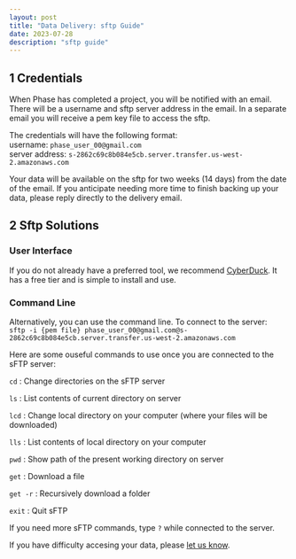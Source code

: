 ```yaml
---
layout: post
title: "Data Delivery: sftp Guide"
date: 2023-07-28
description: "sftp guide"
---
```



1   Credentials
---------------------
When Phase has completed a project, you will be notified with an email. There will be a username and sftp server address in the email. In a separate email you will receive a pem key file to access the sftp.

The credentials will have the following format:  
username: `phase_user_00@gmail.com`   
server address: `s-2862c69c8b084e5cb.server.transfer.us-west-2.amazonaws.com`   

Your data will be available on the sftp for two weeks (14 days) from the date of the email. If you anticipate needing more time to finish backing up your data, please reply directly to the delivery email.

2   Sftp Solutions
---------------------
### User Interface
If you do not already have a preferred tool, we recommend [CyberDuck](https://cyberduck.io/sftp/). It has a free tier and is simple to install and use. 

### Command Line
Alternatively, you can use the command line. To connect to the server:  
`sftp -i {pem file} phase_user_00@gmail.com@s-2862c69c8b084e5cb.server.transfer.us-west-2.amazonaws.com`

Here are some ouseful commands to use once you are connected to the sFTP server:

`cd` : Change directories on the sFTP server

`ls` : List contents of current directory on server

`lcd` : Change local directory on your computer (where your files will be downloaded)

`lls` : List contents of local directory on your computer

`pwd` : Show path of the present working directory on server

`get` : Download a file

`get -r` : Recursively download a folder

`exit` : Quit sFTP

If you need more sFTP commands, type `?` while connected to the server.


If you have difficulty accesing your data, please [let us know](mailto:support@phasegenomics.com).